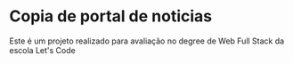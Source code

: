 # Copia de portal de noticias
 Este é um projeto realizado para avaliação no degree de Web Full Stack da escola Let's Code
